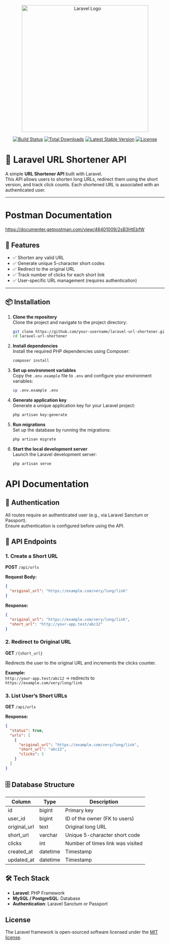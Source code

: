 <p align="center"><a href="https://laravel.com" target="_blank"><img src="https://raw.githubusercontent.com/laravel/art/master/logo-lockup/5%20SVG/2%20CMYK/1%20Full%20Color/laravel-logolockup-cmyk-red.svg" width="400" alt="Laravel Logo"></a></p>

<p align="center">
<a href="https://github.com/laravel/framework/actions"><img src="https://github.com/laravel/framework/workflows/tests/badge.svg" alt="Build Status"></a>
<a href="https://packagist.org/packages/laravel/framework"><img src="https://img.shields.io/packagist/dt/laravel/framework" alt="Total Downloads"></a>
<a href="https://packagist.org/packages/laravel/framework"><img src="https://img.shields.io/packagist/v/laravel/framework" alt="Latest Stable Version"></a>
<a href="https://packagist.org/packages/laravel/framework"><img src="https://img.shields.io/packagist/l/laravel/framework" alt="License"></a>
</p>

# 🔗 Laravel URL Shortener API

A simple **URL Shortener API** built with Laravel.  
This API allows users to shorten long URLs, redirect them using the short version, and track click counts. Each shortened URL is associated with an authenticated user.

---
# Postman Documentation
https://documenter.getpostman.com/view/48401009/2sB3HtEbfW


## 🚀 Features
- ✅ Shorten any valid URL  
- ✅ Generate unique 5-character short codes  
- ✅ Redirect to the original URL  
- ✅ Track number of clicks for each short link  
- ✅ User-specific URL management (requires authentication)  

---

## 📦 Installation
1. **Clone the repository**  
   Clone the project and navigate to the project directory:
   ```bash
   git clone https://github.com/your-username/laravel-url-shortener.git
   cd laravel-url-shortener
   ```

2. **Install dependencies**  
   Install the required PHP dependencies using Composer:
   ```bash
   composer install
   ```

3. **Set up environment variables**  
   Copy the `.env.example` file to `.env` and configure your environment variables:
   ```bash
   cp .env.example .env
   ```

4. **Generate application key**  
   Generate a unique application key for your Laravel project:
   ```bash
   php artisan key:generate
   ```

5. **Run migrations**  
   Set up the database by running the migrations:
   ```bash
   php artisan migrate
   ```

6. **Start the local development server**  
   Launch the Laravel development server:
   ```bash
   php artisan serve
   ```
# API Documentation

## 🔑 Authentication
All routes require an authenticated user (e.g., via Laravel Sanctum or Passport).  
Ensure authentication is configured before using the API.

## 📡 API Endpoints

### 1. Create a Short URL
**POST** `/api/urls`

**Request Body:**
```json
{
  "original_url": "https://example.com/very/long/link"
}
```

**Response:**
```json
{
  "original_url": "https://example.com/very/long/link",
  "short_url": "http://your-app.test/abc12"
}
```

### 2. Redirect to Original URL
**GET** `/{short_url}`

Redirects the user to the original URL and increments the clicks counter.

**Example:**  
`http://your-app.test/abc12` → redirects to `https://example.com/very/long/link`

### 3. List User’s Short URLs
**GET** `/api/urls`

**Response:**
```json
{
  "status": true,
  "urls": [
    {
      "original_url": "https://example.com/very/long/link",
      "short_url": "abc12",
      "clicks": 5
    }
  ]
}
```

## 🗄 Database Structure

| Column        | Type     | Description                          |
|---------------|----------|--------------------------------------|
| id            | bigint   | Primary key                          |
| user_id       | bigint   | ID of the owner (FK to users)        |
| original_url  | text     | Original long URL                    |
| short_url     | varchar  | Unique 5-character short code        |
| clicks        | int      | Number of times link was visited     |
| created_at    | datetime | Timestamp                            |
| updated_at    | datetime | Timestamp                            |

## 🛠 Tech Stack
- **Laravel**: PHP Framework
- **MySQL / PostgreSQL**: Database
- **Authentication**: Laravel Sanctum or Passport

## License

The Laravel framework is open-sourced software licensed under the [MIT license](https://opensource.org/licenses/MIT).
